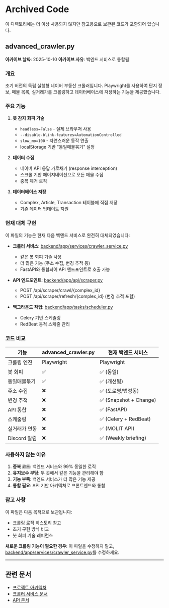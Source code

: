 # Archived Code

이 디렉토리에는 더 이상 사용되지 않지만 참고용으로 보관된 코드가 포함되어 있습니다.

## advanced_crawler.py

**아카이브 날짜**: 2025-10-10
**아카이브 사유**: 백엔드 서비스로 통합됨

### 개요

초기 버전의 독립 실행형 네이버 부동산 크롤러입니다. Playwright를 사용하여 단지 정보, 매물 목록, 실거래가를 크롤링하고 데이터베이스에 저장하는 기능을 제공했습니다.

### 주요 기능

1. **봇 감지 회피 기술**
   - `headless=False` - 실제 브라우저 사용
   - `--disable-blink-features=AutomationControlled`
   - `slow_mo=100` - 자연스러운 동작 연출
   - localStorage 기반 "동일매물묶기" 설정

2. **데이터 수집**
   - 네이버 API 응답 가로채기 (response interception)
   - 스크롤 기반 페이지네이션으로 모든 매물 수집
   - 중복 제거 로직

3. **데이터베이스 저장**
   - Complex, Article, Transaction 테이블에 직접 저장
   - 기존 데이터 업데이트 지원

### 현재 대체 구현

이 파일의 기능은 현재 다음 백엔드 서비스로 완전히 대체되었습니다:

- **크롤러 서비스**: [backend/app/services/crawler_service.py](../../backend/app/services/crawler_service.py)
  - 같은 봇 회피 기술 사용
  - 더 많은 기능 (주소 수집, 변경 추적 등)
  - FastAPI와 통합되어 API 엔드포인트로 호출 가능

- **API 엔드포인트**: [backend/app/api/scraper.py](../../backend/app/api/scraper.py)
  - POST /api/scraper/crawl/{complex_id}
  - POST /api/scraper/refresh/{complex_id} (변경 추적 포함)

- **백그라운드 작업**: [backend/app/tasks/scheduler.py](../../backend/app/tasks/scheduler.py)
  - Celery 기반 스케줄링
  - RedBeat 동적 스케줄 관리

### 코드 비교

| 기능 | advanced_crawler.py | 현재 백엔드 서비스 |
|------|---------------------|-------------------|
| 크롤링 엔진 | Playwright | Playwright |
| 봇 회피 | ✅ | ✅ (동일) |
| 동일매물묶기 | ✅ | ✅ (개선됨) |
| 주소 수집 | ❌ | ✅ (도로명/법정동) |
| 변경 추적 | ❌ | ✅ (Snapshot + Change) |
| API 통합 | ❌ | ✅ (FastAPI) |
| 스케줄링 | ❌ | ✅ (Celery + RedBeat) |
| 실거래가 연동 | ❌ | ✅ (MOLIT API) |
| Discord 알림 | ❌ | ✅ (Weekly briefing) |

### 사용하지 않는 이유

1. **중복 코드**: 백엔드 서비스와 99% 동일한 로직
2. **유지보수 부담**: 두 곳에서 같은 기능을 관리해야 함
3. **기능 부족**: 백엔드 서비스가 더 많은 기능 제공
4. **통합 필요**: API 기반 아키텍처로 프론트엔드와 통합

### 참고 사항

이 파일은 다음 목적으로 보관됩니다:

- 크롤링 로직 히스토리 참고
- 초기 구현 방식 비교
- 봇 회피 기술 레퍼런스

**새로운 크롤링 기능이 필요한 경우**: 이 파일을 수정하지 말고, [backend/app/services/crawler_service.py](../../backend/app/services/crawler_service.py)를 수정하세요.

---

## 관련 문서

- [프로젝트 아키텍처](../PROJECT_STRUCTURE.md)
- [크롤러 서비스 문서](../../CLAUDE.md#crawler-architecture)
- [API 문서](http://localhost:8000/docs)
